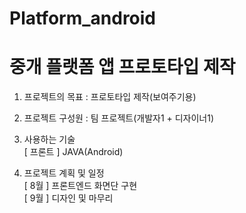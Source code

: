# Platform_android
# 중개 플랫폼 앱 프로토타입 제작

1. 프로젝트의 목표 
: 프로토타입 제작(보여주기용)

2. 프로젝트 구성원
: 팀 프로젝트(개발자1 + 디자이너1)

3. 사용하는 기술   
[ 프론트 ] JAVA(Android)   

4. 프로젝트 계획 및 일정   
[ 8월 ] 프론트엔드 화면단 구현  
[ 9월 ] 디자인 및 마무리 
